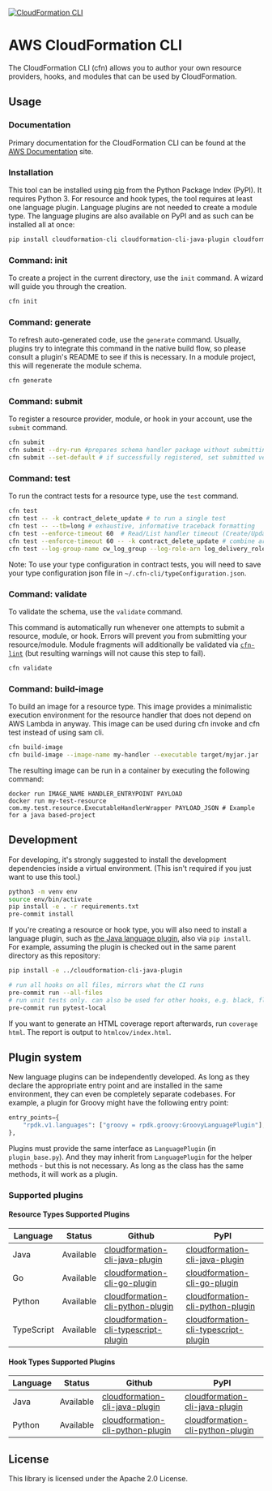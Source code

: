 [![CloudFormation CLI](https://github.com/aws-cloudformation/cloudformation-cli/actions/workflows/pr-ci.yaml/badge.svg?branch=master)](https://github.com/aws-cloudformation/cloudformation-cli/actions/workflows/pr-ci.yaml)

# AWS CloudFormation CLI

The CloudFormation CLI (cfn) allows you to author your own resource providers, hooks, and modules that can be used by CloudFormation.

## Usage

### Documentation

Primary documentation for the CloudFormation CLI can be found at the [AWS Documentation](https://docs.aws.amazon.com/cloudformation-cli/latest/userguide/what-is-cloudformation-cli.html) site.

### Installation

This tool can be installed using [pip](https://pypi.org/project/pip/) from the Python Package Index (PyPI). It requires Python 3. For resource and hook types, the tool requires at least one language plugin. Language plugins are not needed to create a module type. The language plugins are also available on PyPI and as such can be installed all at once:

```bash
pip install cloudformation-cli cloudformation-cli-java-plugin cloudformation-cli-go-plugin cloudformation-cli-python-plugin cloudformation-cli-typescript-plugin
```


### Command: init

To create a project in the current directory, use the `init` command. A wizard will guide you through the creation.

```bash
cfn init
```

### Command: generate

To refresh auto-generated code, use the `generate` command. Usually, plugins try to integrate this command in the native build flow, so please consult a plugin's README to see if this is necessary.
In a module project, this will regenerate the module schema.

```bash
cfn generate
```

### Command: submit

To register a resource provider, module, or hook in your account, use the `submit` command.

```bash
cfn submit
cfn submit --dry-run #prepares schema handler package without submitting for registration
cfn submit --set-default # if successfully registered, set submitted version to be the new default version
```

### Command: test

To run the contract tests for a resource type, use the `test` command.

```bash
cfn test
cfn test -- -k contract_delete_update # to run a single test
cfn test -- --tb=long # exhaustive, informative traceback formatting
cfn test --enforce-timeout 60  # Read/List handler timeout (Create/Update/Delete handler timeout is twice the Read/List handler timeout)
cfn test --enforce-timeout 60 -- -k contract_delete_update # combine arguments
cfn test --log-group-name cw_log_group --log-role-arn log_delivery_role_arn # Handler logs generated by contract tests will be delivered to the specified cw_log_group using the credentials from log_delivery_role_arn
```

Note: To use your type configuration in contract tests, you will need to save your type configuration json file in `~/.cfn-cli/typeConfiguration.json`.

### Command: validate

To validate the schema, use the `validate` command.

This command is automatically run whenever one attempts to submit a resource, module, or hook. Errors will prevent you from submitting your resource/module. Module fragments will additionally be validated via [`cfn-lint`](https://github.com/aws-cloudformation/cfn-python-lint/) (but resulting warnings will not cause this step to fail).

```bash
cfn validate
```

### Command: build-image

To build an image for a resource type. This image provides a minimalistic execution environment for the resource handler that does not depend on AWS Lambda in anyway. This image can be used during cfn invoke and cfn test instead of using sam cli.

```bash
cfn build-image
cfn build-image --image-name my-handler --executable target/myjar.jar
```

The resulting image can be run in a container by executing the following command:

```
docker run IMAGE_NAME HANDLER_ENTRYPOINT PAYLOAD
docker run my-test-resource com.my.test.resource.ExecutableHandlerWrapper PAYLOAD_JSON # Example for a java based-project
```


## Development

For developing, it's strongly suggested to install the development dependencies inside a virtual environment. (This isn't required if you just want to use this tool.)

```bash
python3 -m venv env
source env/bin/activate
pip install -e . -r requirements.txt
pre-commit install
```

If you're creating a resource or hook type, you will also need to install a language plugin, such as [the Java language plugin](https://github.com/aws-cloudformation/cloudformation-cli-java-plugin), also via `pip install`. For example, assuming the plugin is checked out in the same parent directory as this repository:

```bash
pip install -e ../cloudformation-cli-java-plugin
```

```bash
# run all hooks on all files, mirrors what the CI runs
pre-commit run --all-files
# run unit tests only. can also be used for other hooks, e.g. black, flake8, pylint-local
pre-commit run pytest-local
```

If you want to generate an HTML coverage report afterwards, run `coverage html`. The report is output to `htmlcov/index.html`.

## Plugin system

New language plugins can be independently developed. As long as they declare the appropriate entry point and are installed in the same environment, they can even be completely separate codebases. For example, a plugin for Groovy might have the following entry point:

```python
entry_points={
    "rpdk.v1.languages": ["groovy = rpdk.groovy:GroovyLanguagePlugin"],
},
```

Plugins must provide the same interface as `LanguagePlugin` (in `plugin_base.py`). And they may inherit from `LanguagePlugin` for the helper methods - but this is not necessary. As long as the class has the same methods, it will work as a plugin.

### Supported plugins

#### Resource Types Supported Plugins
| Language | Status            | Github                                                                                                      | PyPI                                                                                       |
| -------- | ----------------- | ----------------------------------------------------------------------------------------------------------- | ---------------------------------------------------------------------------------------------- |
| Java      | Available         | [cloudformation-cli-java-plugin](https://github.com/aws-cloudformation/cloudformation-cli-java-plugin/)     | [cloudformation-cli-java-plugin](https://pypi.org/project/cloudformation-cli-java-plugin/)     |
| Go        | Available         | [cloudformation-cli-go-plugin](https://github.com/aws-cloudformation/cloudformation-cli-go-plugin/)         | [cloudformation-cli-go-plugin](https://pypi.org/project/cloudformation-cli-go-plugin/)         |
| Python    | Available         | [cloudformation-cli-python-plugin](https://github.com/aws-cloudformation/cloudformation-cli-python-plugin/) | [cloudformation-cli-python-plugin](https://pypi.org/project/cloudformation-cli-python-plugin/) |
| TypeScript| Available         | [cloudformation-cli-typescript-plugin](https://github.com/aws-cloudformation/cloudformation-cli-typescript-plugin/) | [cloudformation-cli-typescript-plugin](https://pypi.org/project/cloudformation-cli-typescript-plugin/) |

#### Hook Types Supported Plugins
| Language | Status            | Github                                                                                                      | PyPI                                                                                       |
| -------- | ----------------- | ----------------------------------------------------------------------------------------------------------- | ---------------------------------------------------------------------------------------------- |
| Java      | Available         | [cloudformation-cli-java-plugin](https://github.com/aws-cloudformation/cloudformation-cli-java-plugin/)     | [cloudformation-cli-java-plugin](https://pypi.org/project/cloudformation-cli-java-plugin/)     |
| Python    | Available         | [cloudformation-cli-python-plugin](https://github.com/aws-cloudformation/cloudformation-cli-python-plugin/) | [cloudformation-cli-python-plugin](https://pypi.org/project/cloudformation-cli-python-plugin/) |

## License

This library is licensed under the Apache 2.0 License.
